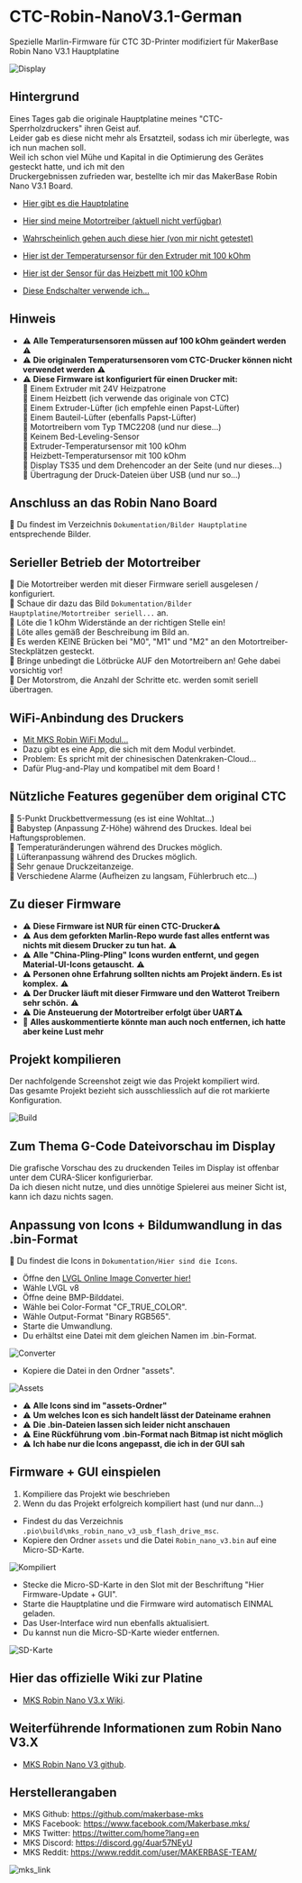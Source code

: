 # CTC-Robin-NanoV3.1-German
Spezielle Marlin-Firmware für CTC 3D-Printer modifiziert für MakerBase Robin Nano V3.1 Hauptplatine

![Display](./Dokumentation/Bilder%20Druckermodifikationen/20250120_205207.jpg)


## Hintergrund
Eines Tages gab die originale Hauptplatine meines "CTC-Sperrholzdruckers" ihren Geist auf.<br>
Leider gab es diese nicht mehr als Ersatzteil, sodass ich mir überlegte, was ich nun machen soll.<br>
Weil ich schon viel Mühe und Kapital in die Optimierung des Gerätes gesteckt hatte, und ich mit den <br>Druckergebnissen zufrieden war, bestellte ich mir das MakerBase Robin Nano V3.1 Board.

- [Hier gibt es die Hauptplatine](https://www.roboter-bausatz.de/p/mks-robin-nano-v3-ts35-3d-drucker-mainboard?srsltid=AfmBOoqWtMm4qKDmvziqhnAerP709jFHnOgZVKsleq41IHb9FodTlrFz)

- [Hier sind meine Motortreiber (aktuell nicht verfügbar)](https://shop.watterott.com/SilentStepStick-TMC2208-verloetet)

- [Wahrscheinlich gehen auch diese hier (von mir nicht getestet)](https://www.roboter-bausatz.de/p/5x-bigtreetech-tmc2208-v3.0-schrittmotortreiber-step-dir)

- [Hier ist der Temperatursensor für den Extruder mit 100 kOhm](https://www.cr3d.de/produkt/thermistor-geschraubt-m3-atc-semitec-104gt-2/)

- [Hier ist der Sensor für das Heizbett mit 100 kOhm](https://www.roboter-bausatz.de/p/thermistor-ntc-3950-100k-ohm-mit-1m-anschlusskabel?srsltid=AfmBOorO2iiI2VsnCeCiLfR_8YGiBmcU60Q-6lt0RnoAsfWkLrs_Vr0i)

- [Diese Endschalter verwende ich...](https://www.roboter-bausatz.de/p/optischer-endschalter-mit-kabelsatz-3-pin-50cm-fuer-cnc-3d-drucker-oder-tueren)

## Hinweis
- ⚠️️ **Alle Temperatursensoren müssen auf 100 kOhm geändert werden** ⚠️
- ⚠️️ **Die originalen Temperatursensoren vom CTC-Drucker können nicht verwendet werden** ⚠️  
- ⚠️️ **Diese Firmware ist konfiguriert für einen Drucker mit:**  
📌 Einem Extruder mit 24V Heizpatrone  
📌 Einem Heizbett (ich verwende das originale von CTC)    
📌 Einem Extruder-Lüfter (ich empfehle einen Papst-Lüfter)  
📌 Einem Bauteil-Lüfter (ebenfalls Papst-Lüfter)  
📌 Motortreibern vom Typ TMC2208 (und nur diese...)  
📌 Keinem Bed-Leveling-Sensor   
📌 Extruder-Temperatursensor mit 100 kOhm  
📌 Heizbett-Temperatursensor mit 100 kOhm  
📌 Display TS35 und dem Drehencoder an der Seite (und nur dieses...)  
📌 Übertragung der Druck-Dateien über USB (und nur so...)

## Anschluss an das Robin Nano Board
📌 Du findest im Verzeichnis `Dokumentation/Bilder Hauptplatine` entsprechende Bilder.  

## Serieller Betrieb der Motortreiber
📌 Die Motortreiber werden mit dieser Firmware seriell ausgelesen / konfiguriert.    
📌 Schaue dir dazu das Bild `Dokumentation/Bilder Hauptplatine/Motortreiber seriell...` an.  
📌 Löte die 1 kOhm Widerstände an der richtigen Stelle ein!  
📌 Löte alles gemäß der Beschreibung im Bild an.  
📌 Es werden KEINE Brücken bei "M0", "M1" und "M2" an den Motortreiber-Steckplätzen gesteckt.  
📌 Bringe unbedingt die Lötbrücke AUF den Motortreibern an! Gehe dabei vorsichtig vor!  
📌 Der Motorstrom, die Anzahl der Schritte etc. werden somit seriell übertragen.


## WiFi-Anbindung des Druckers
- [Mit MKS Robin WiFi Modul...](https://www.roboter-bausatz.de/p/mks-robin-tft-wifi-modul?srsltid=AfmBOopBdXZmDU004fd81v3fnUxSQhNalMm-QTwlBtQZSpPEPU3y1NKb)  
- Dazu gibt es eine App, die sich mit dem Modul verbindet.  
- Problem: Es spricht mit der chinesischen Datenkraken-Cloud...  
- Dafür Plug-and-Play und kompatibel mit dem Board !  


## Nützliche Features gegenüber dem original CTC

📌 5-Punkt Druckbettvermessung (es ist eine Wohltat...)  
📌 Babystep (Anpassung Z-Höhe) während des Druckes. Ideal bei Haftungsproblemen.  
📌 Temperaturänderungen während des Druckes möglich.  
📌 Lüfteranpassung während des Druckes möglich.  
📌 Sehr genaue Druckzeitanzeige.  
📌 Verschiedene Alarme (Aufheizen zu langsam, Fühlerbruch etc...)

## Zu dieser Firmware
- ⚠️️ **Diese Firmware ist NUR für einen CTC-Drucker**⚠️
- ⚠️️ **Aus dem geforkten Marlin-Repo wurde fast alles entfernt was nichts mit diesem Drucker zu tun hat.** ⚠️  
- ⚠️️ **Alle "China-Pling-Pling" Icons wurden entfernt, und gegen Material-UI-Icons getauscht.** ⚠️
- ⚠️️ **Personen ohne Erfahrung sollten nichts am Projekt ändern. Es ist komplex.** ⚠️
- ⚠️️ **Der Drucker läuft mit dieser Firmware und den Watterot Treibern sehr schön.** ⚠️
- ⚠️️ **Die Ansteuerung der Motortreiber erfolgt über UART**⚠️
- 📌 **Alles auskommentierte könnte man auch noch entfernen, ich hatte aber keine Lust mehr**

## Projekt kompilieren

Der nachfolgende Screenshot zeigt wie das Projekt kompiliert wird.  
Das gesamte Projekt bezieht sich ausschliesslich auf die rot markierte Konfiguration.

![Build](./Dokumentation/Bilder%20Handhabung%20Softwareprojekt/Build%20Prozess.jpg)

## Zum Thema G-Code Dateivorschau im Display

Die grafische Vorschau des zu druckenden Teiles im Display ist offenbar unter dem CURA-Slicer konfigurierbar.  
Da ich diesen nicht nutze, und dies unnötige Spielerei aus meiner Sicht ist, kann ich dazu nichts sagen.

## Anpassung von Icons + Bildumwandlung in das .bin-Format

📌 Du findest die Icons in `Dokumentation/Hier sind die Icons`.  

- Öffne den [LVGL Online Image Converter hier!](https://lvgl.io/tools/imageconverter)  
- Wähle LVGL v8
- Öffne deine BMP-Bilddatei.
- Wähle bei Color-Format "CF_TRUE_COLOR".  
- Wähle Output-Format "Binary RGB565".
- Starte die Umwandlung.
- Du erhältst eine Datei mit dem gleichen Namen im .bin-Format.

![Converter](./Dokumentation/Bilder%20Handhabung%20Softwareprojekt/Image-Converter.png)  

- Kopiere die Datei in den Ordner "assets".

![Assets](./Dokumentation/Bilder%20Handhabung%20Softwareprojekt/Assets-Ordner.png)  

- ⚠️️ **Alle Icons sind im "assets-Ordner"**  
- ⚠️️ **Um welches Icon es sich handelt lässt der Dateiname erahnen**  
- ⚠️️ **Die .bin-Dateien lassen sich leider nicht anschauen**
- ⚠️️ **Eine Rückführung vom .bin-Format nach Bitmap ist nicht möglich**  
- ⚠️️ **Ich habe nur die Icons angepasst, die ich in der GUI sah**


## Firmware + GUI einspielen

1. Kompiliere das Projekt wie beschrieben
2. Wenn du das Projekt erfolgreich kompiliert hast (und nur dann...)  

- Findest du das Verzeichnis `.pio\build\mks_robin_nano_v3_usb_flash_drive_msc`.  
- Kopiere den Ordner `assets` und die Datei `Robin_nano_v3.bin` auf eine Micro-SD-Karte.

![Kompiliert](./Dokumentation/Bilder%20Handhabung%20Softwareprojekt/Kompiliert.png)  

- Stecke die Micro-SD-Karte in den Slot mit der Beschriftung "Hier Firmware-Update + GUI".  
- Starte die Hauptplatine und die Firmware wird automatisch EINMAL geladen.
- Das User-Interface wird nun ebenfalls aktualisiert.
- Du kannst nun die Micro-SD-Karte wieder entfernen.

![SD-Karte](./Dokumentation/Bilder%20Hauptplatine/Sensorbelegung%20Nano%20V3.1%20+%20CTC.jpg)  


## Hier das offizielle Wiki zur Platine

- [MKS Robin Nano V3.x Wiki](https://github.com/makerbase-mks/MKS-Robin-Nano-V3.X/wiki).


##  Weiterführende Informationen zum Robin Nano V3.X

- [MKS Robin Nano V3 github](https://github.com/makerbase-mks/MKS-Robin-Nano-V3.X).

## Herstellerangaben
- MKS Github: https://github.com/makerbase-mks  
- MKS Facebook: https://www.facebook.com/Makerbase.mks/  
- MKS Twitter: https://twitter.com/home?lang=en  
- MKS Discord: https://discord.gg/4uar57NEyU
- MKS Reddit: https://www.reddit.com/user/MAKERBASE-TEAM/ 

![mks_link](https://user-images.githubusercontent.com/12979070/149611691-1b73b40d-5d51-45b6-9a3f-3fc2281119ff.png)



